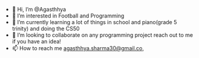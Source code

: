 - 👋 Hi, I’m @Agasthhya
- 👀 I’m interested in Football and Programming
- 🌱 I’m currently learning a lot of things in school and piano(grade 5 trinity) and doing the CS50 
- 💞️ I’m looking to collaborate on any programming project reach out to me if you have an idea!
- 📫 How to reach me agasthhya.sharma30@gmail.co,

<!---
Agasthhya is a ✨ special ✨ repository because its `README.md` (this file) appears on your GitHub profile.
You can click the Preview link to take a look at your changes.
--->
